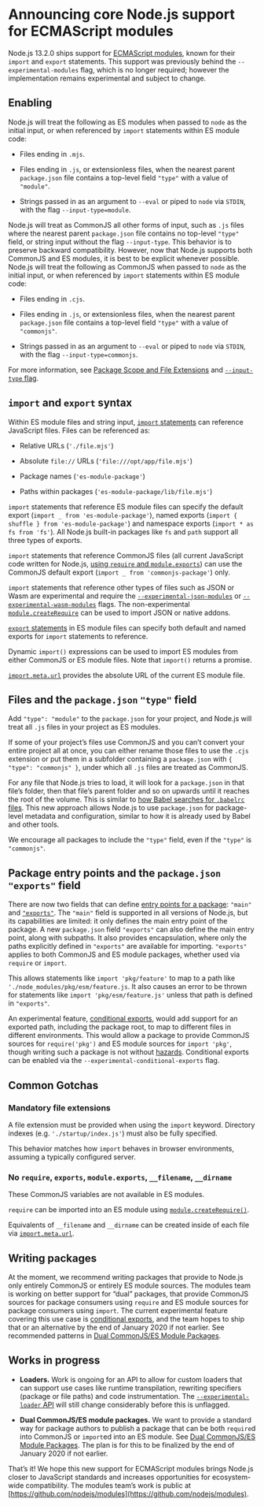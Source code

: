 # Announcing core Node.js support for ECMAScript modules

Node.js 13.2.0 ships support for [ECMAScript modules](https://hacks.mozilla.org/2018/03/es-modules-a-cartoon-deep-dive/), known for their `import` and `export` statements. This support was previously behind the `--experimental-modules` flag, which is no longer required; however the implementation remains experimental and subject to change.

## Enabling

Node.js will treat the following as ES modules when passed to `node` as the initial input, or when referenced by `import` statements within ES module code:

* Files ending in `.mjs`.

* Files ending in `.js`, or extensionless files, when the nearest parent `package.json` file contains a top-level field `"type"` with a value of `"module"`.

* Strings passed in as an argument to `--eval` or piped to `node` via `STDIN`, with the flag `--input-type=module`.

Node.js will treat as CommonJS all other forms of input, such as `.js` files where the nearest parent `package.json` file contains no top-level `"type"` field, or string input without the flag `--input-type`. This behavior is to preserve backward compatibility. However, now that Node.js supports both CommonJS and ES modules, it is best to be explicit whenever possible. Node.js will treat the following as CommonJS when passed to `node` as the initial input, or when referenced by `import` statements within ES module code:

* Files ending in `.cjs`.

* Files ending in `.js`, or extensionless files, when the nearest parent `package.json` file contains a top-level field `"type"` with a value of `"commonjs"`.

* Strings passed in as an argument to `--eval` or piped to `node` via `STDIN`, with the flag `--input-type=commonjs`.

For more information, see [Package Scope and File Extensions](https://nodejs.org/api/esm.html#esm_package_scope_and_file_extensions) and [`--input-type` flag](https://nodejs.org/api/esm.html#esm_code_input_type_code_flag).

## `import` and `export` syntax

Within ES module files and string input, [`import` statements](https://developer.mozilla.org/en-US/docs/Web/JavaScript/Reference/Statements/import) can reference JavaScript files. Files can be referenced as:

- Relative URLs (`'./file.mjs'`)

- Absolute `file://` URLs (`'file:///opt/app/file.mjs'`)

- Package names (`'es-module-package'`)

- Paths within packages (`'es-module-package/lib/file.mjs'`)

`import` statements that reference ES module files can specify the default export (`import _ from 'es-module-package'`), named exports (`import { shuffle } from 'es-module-package'`) and namespace exports (`import * as fs from 'fs'`). All Node.js built-in packages like `fs` and `path` support all three types of exports.

`import` statements that reference CommonJS files (all current JavaScript code written for Node.js, [using `require` and `module.exports`](https://nodejs.org/api/modules.html)) can use the CommonJS default export (`import _ from 'commonjs-package'`) only.

`import` statements that reference other types of files such as JSON or Wasm are experimental and require the [`--experimental-json-modules`](https://nodejs.org/api/esm.html#esm_experimental_json_modules) or [`--experimental-wasm-modules`](https://nodejs.org/api/esm.html#esm_experimental_wasm_modules) flags. The non-experimental [`module.createRequire`](https://nodejs.org/api/modules.html#modules_module_createrequire_filename) can be used to import JSON or native addons.

[`export` statements](https://developer.mozilla.org/en-US/docs/Web/JavaScript/Reference/Statements/export) in ES module files can specify both default and named exports for `import` statements to reference.

Dynamic `import()` expressions can be used to import ES modules from either CommonJS or ES module files. Note that `import()` returns a promise.

[`import.meta.url`](https://nodejs.org/api/esm.html#esm_import_meta) provides the absolute URL of the current ES module file.

## Files and the `package.json` `"type"` field

Add `"type": "module"` to the `package.json` for your project, and Node.js will treat all `.js` files in your project as ES modules.

If some of your project’s files use CommonJS and you can’t convert your entire project all at once, you can either rename those files to use the `.cjs` extension or put them in a subfolder containing a `package.json` with `{ "type": "commonjs" }`, under which all `.js` files are treated as CommonJS.

For any file that Node.js tries to load, it will look for a `package.json` in that file’s folder, then that file’s parent folder and so on upwards until it reaches the root of the volume. This is similar to [how Babel searches for `.babelrc` files](https://babeljs.io/docs/en/config-files#file-relative-configuration). This new approach allows Node.js to use `package.json` for package-level metadata and configuration, similar to how it is already used by Babel and other tools.

We encourage all packages to include the `"type"` field, even if the `"type"` is `"commonjs"`.

## Package entry points and the `package.json` `"exports"` field

There are now two fields that can define [entry points for a package](https://nodejs.org/api/esm.html#esm_package_entry_points): `"main"` and [`"exports"`](https://nodejs.org/api/esm.html#esm_package_exports). The `"main"` field is supported in all versions of Node.js, but its capabilities are limited: it only defines the main entry point of the package. A new `package.json` field `"exports"` can also define the main entry point, along with subpaths. It also provides encapsulation, where only the paths explicitly defined in `"exports"` are available for importing. `"exports"` applies to both CommonJS and ES module packages, whether used via `require` or `import`.

This allows statements like `import 'pkg/feature'` to map to a path like `'./node_modules/pkg/esm/feature.js`. It also causes an error to be thrown for statements like `import 'pkg/esm/feature.js'` unless that path is defined in `"exports"`.

An experimental feature, [conditional exports](https://nodejs.org/api/esm.html#esm_conditional_exports), would add support for an exported path, including the package root, to map to different files in different environments. This would allow a package to provide CommonJS sources for `require('pkg')` and ES module sources for `import 'pkg'`, though writing such a package is not without [hazards](https://nodejs.org/api/esm.html#esm_dual_commonjses_module_packages). Conditional exports can be enabled via the `--experimental-conditional-exports` flag.

## Common Gotchas

### Mandatory file extensions

A file extension must be provided when using the `import` keyword. Directory indexes (e.g. `'./startup/index.js'`) must also be fully specified.

This behavior matches how `import` behaves in browser environments, assuming a typically configured server.

### No <code>require</code>, <code>exports</code>, <code>module.exports</code>, <code>\_\_filename</code>, <code>\_\_dirname</code>

These CommonJS variables are not available in ES modules.

`require` can be imported into an ES module using [`module.createRequire()`](https://nodejs.org/api/modules.html#modules_module_createrequire_filename).

Equivalents of `__filename` and `__dirname` can be created inside of each file via [`import.meta.url`](https://nodejs.org/api/esm.html#esm_import_meta).

## Writing packages

At the moment, we recommend writing packages that provide to Node.js only entirely CommonJS or entirely ES module sources. The modules team is working on better support for “dual” packages, that provide CommonJS sources for package consumers using `require` and ES module sources for package consumers using `import`. The current experimental feature covering this use case is [conditional exports](https://nodejs.org/api/esm.html#esm_conditional_exports), and the team hopes to ship that or an alternative by the end of January 2020 if not earlier. See recommended patterns in [Dual CommonJS/ES Module Packages](https://nodejs.org/api/esm.html#esm_dual_commonjses_module_packages).

## Works in progress

- **Loaders.** Work is ongoing for an API to allow for custom loaders that can support use cases like runtime transpilation, rewriting specifiers (package or file paths) and code instrumentation. The [`--experimental-loader` API](https://nodejs.org/api/esm.html#esm_experimental_loader_hooks) will still change considerably before this is unflagged.

- **Dual CommonJS/ES module packages.** We want to provide a standard way for package authors to publish a package that can be both `require`d into CommonJS or `import`ed into an ES module. See [Dual CommonJS/ES Module Packages](https://nodejs.org/api/esm.html#esm_dual_commonjses_module_packages). The plan is for this to be finalized by the end of January 2020 if not earlier.

That’s it! We hope this new support for ECMAScript modules brings Node.js closer to JavaScript standards and increases opportunities for ecosystem-wide compatibility. The modules team’s work is public at [https://github.com/nodejs/modules](https://github.com/nodejs/modules).

